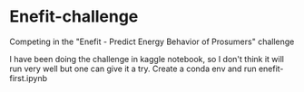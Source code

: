 # Enefit-challenge
Competing in the "Enefit - Predict Energy Behavior of Prosumers" challenge 

I have been doing the challenge in kaggle notebook, so I don't think it will run very well but one can give it a try. 
Create a conda env and run enefit-first.ipynb
